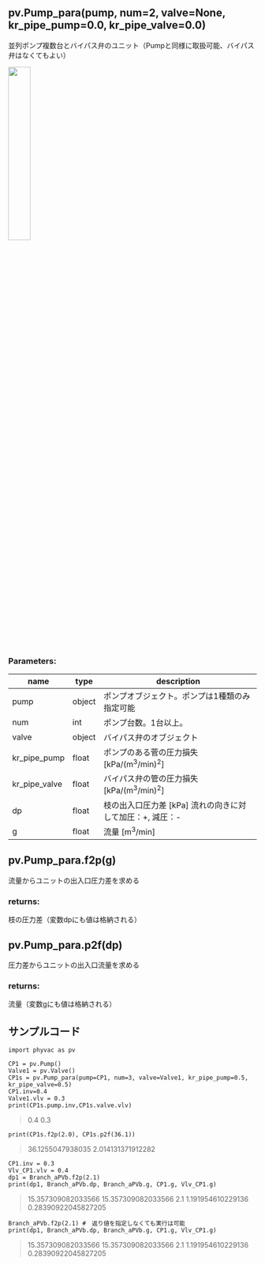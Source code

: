 ## pv.Pump_para(pump, num=2, valve=None, kr_pipe_pump=0.0, kr_pipe_valve=0.0)
並列ポンプ複数台とバイパス弁のユニット（Pumpと同様に取扱可能、バイパス弁はなくてもよい）
  
<img src="https://user-images.githubusercontent.com/27459538/112747938-8409ed00-8ff3-11eb-8d76-121f99063dd5.png" width=30%>

  
### Parameters:
|  name  |  type  | description |
| ---- | ---- | ---- |
|pump|object|ポンプオブジェクト。ポンプは1種類のみ指定可能|
|num|int|ポンプ台数。1台以上。|
|valve|object|バイパス弁のオブジェクト|
|kr_pipe_pump|float|ポンプのある菅の圧力損失 \[kPa/(m<sup>3</sup>/min)<sup>2</sup>]|
|kr_pipe_valve|float|バイパス弁の管の圧力損失 \[kPa/(m<sup>3</sup>/min)<sup>2</sup>]|
|dp|float|枝の出入口圧力差 \[kPa] 流れの向きに対して加圧：+, 減圧：- |
|g|float|流量 \[m<sup>3</sup>/min] |
  
## pv.Pump_para.f2p(g)
流量からユニットの出入口圧力差を求める
  
### returns:
枝の圧力差（変数dpにも値は格納される）
## pv.Pump_para.p2f(dp)
圧力差からユニットの出入口流量を求める
  
### returns:
流量（変数gにも値は格納される）
  
## サンプルコード
```
import phyvac as pv

CP1 = pv.Pump()
Valve1 = pv.Valve()
CP1s = pv.Pump_para(pump=CP1, num=3, valve=Valve1, kr_pipe_pump=0.5, kr_pipe_valve=0.5)
CP1.inv=0.4
Valve1.vlv = 0.3
print(CP1s.pump.inv,CP1s.valve.vlv)
```
> 0.4 0.3
```
print(CP1s.f2p(2.0), CP1s.p2f(36.1))
```
> 36.1255047938035 2.014131371912282
```
CP1.inv = 0.3
Vlv_CP1.vlv = 0.4
dp1 = Branch_aPVb.f2p(2.1)
print(dp1, Branch_aPVb.dp, Branch_aPVb.g, CP1.g, Vlv_CP1.g)
```
> 15.357309082033566 15.357309082033566 2.1 1.191954610229136 0.28390922045827205
```
Branch_aPVb.f2p(2.1) #　返り値を指定しなくても実行は可能
print(dp1, Branch_aPVb.dp, Branch_aPVb.g, CP1.g, Vlv_CP1.g)
```
> 15.357309082033566 15.357309082033566 2.1 1.191954610229136 0.28390922045827205

